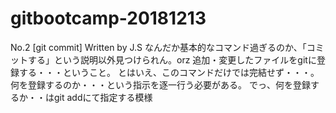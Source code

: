 # gitbootcamp-20181213

No.2 [git commit] Written by J.S
なんだか基本的なコマンド過ぎるのか、「コミットする」という説明以外見つけられん。orz
追加・変更したファイルをgitに登録する・・・ということ。
とはいえ、このコマンドだけでは完結せず・・・。
何を登録するのか・・・という指示を逐一行う必要がある。
でっ、何を登録するか・・はgit addにて指定する模様
